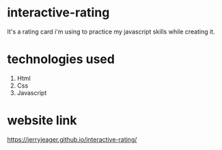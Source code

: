 # interactive-rating
It's a rating card i'm using to practice my javascript skills while creating it.

# technologies used 
1. Html
2. Css
3. Javascript

# website link
 https://jerryjeager.github.io/interactive-rating/
